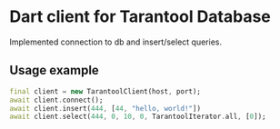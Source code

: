 # Dart client for Tarantool Database

Implemented connection to db and insert/select queries.

## Usage example

```dart
final client = new TarantoolClient(host, port);
await client.connect();
await client.insert(444, [44, "hello, world!"])
await client.select(444, 0, 10, 0, TarantoolIterator.all, [0]);

```